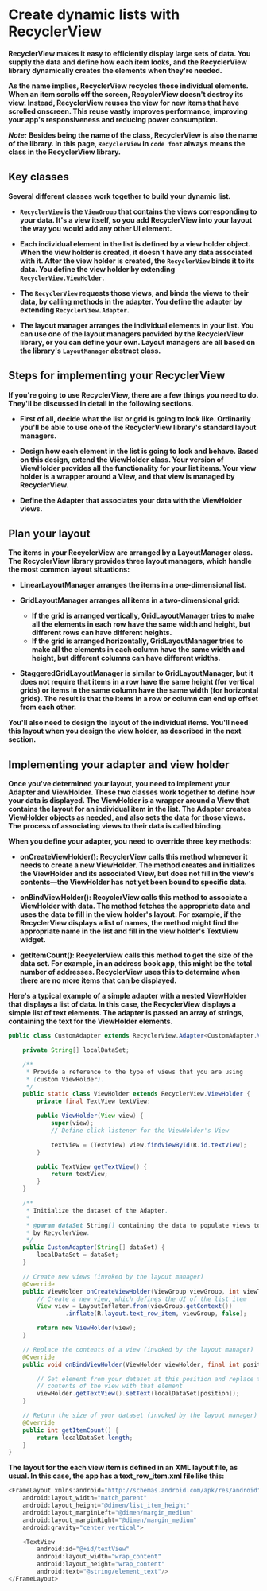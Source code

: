 # Create dynamic lists with RecyclerView 

**RecyclerView makes it easy to efficiently display large sets of data. You supply the data and define how each item looks, and the RecyclerView library dynamically creates the elements when they're needed.**

**As the name implies, RecyclerView recycles those individual elements. When an item scrolls off the screen, RecyclerView doesn't destroy its view. Instead, RecyclerView reuses the view for new items that have scrolled onscreen. This reuse vastly improves performance, improving your app's responsiveness and reducing power consumption.**

 ***Note:*** **Besides being the name of the class, RecyclerView is also the name of the library. In this page, `RecyclerView` in `code font` always means the class in the RecyclerView library.**

## Key classes

**Several different classes work together to build your dynamic list.**

+ **`RecyclerView` is the `ViewGroup` that contains the views corresponding to your data. It's a view itself, so you add RecyclerView into your layout the way you would add any other UI element.**

+ **Each individual element in the list is defined by a view holder object. When the view holder is created, it doesn't have any data associated with it. After the view holder is created, the `RecyclerView` binds it to its data. You define the view holder by extending `RecyclerView.ViewHolder`.**

+ **The `RecyclerView` requests those views, and binds the views to their data, by calling methods in the adapter. You define the adapter by extending `RecyclerView.Adapter`.**

+ **The layout manager arranges the individual elements in your list. You can use one of the layout managers provided by the RecyclerView library, or you can define your own. Layout managers are all based on the library's `LayoutManager` abstract class.**

## Steps for implementing your RecyclerView

**If you're going to use RecyclerView, there are a few things you need to do. They'll be discussed in detail in the following sections.**

+ **First of all, decide what the list or grid is going to look like. Ordinarily you'll be able to use one of the RecyclerView library's standard layout managers.**

+ **Design how each element in the list is going to look and behave. Based on this design, extend the ViewHolder class. Your version of ViewHolder provides all the functionality for your list items. Your view holder is a wrapper around a View, and that view is managed by RecyclerView.**

+ **Define the Adapter that associates your data with the ViewHolder views.**

## Plan your layout

**The items in your RecyclerView are arranged by a LayoutManager class. The RecyclerView library provides three layout managers, which handle the most common layout situations:**

+ **LinearLayoutManager arranges the items in a one-dimensional list.**

+ **GridLayoutManager arranges all items in a two-dimensional grid:**

  + **If the grid is arranged vertically, GridLayoutManager tries to make all the elements in each row have the same width and height, but different rows can have different heights.**
  + **If the grid is arranged horizontally, GridLayoutManager tries to make all the elements in each column have the same width and height, but different columns can have different widths.**
+ **StaggeredGridLayoutManager is similar to GridLayoutManager, but it does not require that items in a row have the same height (for vertical grids) or items in the same column have the same width (for horizontal grids). The result is that the items in a row or column can end up offset from each other.**

**You'll also need to design the layout of the individual items. You'll need this layout when you design the view holder, as described in the next section.**

## Implementing your adapter and view holder

**Once you've determined your layout, you need to implement your Adapter and ViewHolder. These two classes work together to define how your data is displayed. The ViewHolder is a wrapper around a View that contains the layout for an individual item in the list. The Adapter creates ViewHolder objects as needed, and also sets the data for those views. The process of associating views to their data is called binding.**

**When you define your adapter, you need to override three key methods:**

+ **onCreateViewHolder(): RecyclerView calls this method whenever it needs to create a new ViewHolder. The method creates and initializes the ViewHolder and its associated View, but does not fill in the view's contents—the ViewHolder has not yet been bound to specific data.**

+ **onBindViewHolder(): RecyclerView calls this method to associate a ViewHolder with data. The method fetches the appropriate data and uses the data to fill in the view holder's layout. For example, if the RecyclerView displays a list of names, the method might find the appropriate name in the list and fill in the view holder's TextView widget.**

+ **getItemCount(): RecyclerView calls this method to get the size of the data set. For example, in an address book app, this might be the total number of addresses. RecyclerView uses this to determine when there are no more items that can be displayed.**

**Here's a typical example of a simple adapter with a nested ViewHolder that displays a list of data. In this case, the RecyclerView displays a simple list of text elements. The adapter is passed an array of strings, containing the text for the ViewHolder elements.**

```java
public class CustomAdapter extends RecyclerView.Adapter<CustomAdapter.ViewHolder> {

    private String[] localDataSet;

    /**
     * Provide a reference to the type of views that you are using
     * (custom ViewHolder).
     */
    public static class ViewHolder extends RecyclerView.ViewHolder {
        private final TextView textView;

        public ViewHolder(View view) {
            super(view);
            // Define click listener for the ViewHolder's View

            textView = (TextView) view.findViewById(R.id.textView);
        }

        public TextView getTextView() {
            return textView;
        }
    }

    /**
     * Initialize the dataset of the Adapter.
     *
     * @param dataSet String[] containing the data to populate views to be used
     * by RecyclerView.
     */
    public CustomAdapter(String[] dataSet) {
        localDataSet = dataSet;
    }

    // Create new views (invoked by the layout manager)
    @Override
    public ViewHolder onCreateViewHolder(ViewGroup viewGroup, int viewType) {
        // Create a new view, which defines the UI of the list item
        View view = LayoutInflater.from(viewGroup.getContext())
                .inflate(R.layout.text_row_item, viewGroup, false);

        return new ViewHolder(view);
    }

    // Replace the contents of a view (invoked by the layout manager)
    @Override
    public void onBindViewHolder(ViewHolder viewHolder, final int position) {

        // Get element from your dataset at this position and replace the
        // contents of the view with that element
        viewHolder.getTextView().setText(localDataSet[position]);
    }

    // Return the size of your dataset (invoked by the layout manager)
    @Override
    public int getItemCount() {
        return localDataSet.length;
    }
}

```

**The layout for the each view item is defined in an XML layout file, as usual. In this case, the app has a text_row_item.xml file like this:**

``` java
<FrameLayout xmlns:android="http://schemas.android.com/apk/res/android"
    android:layout_width="match_parent"
    android:layout_height="@dimen/list_item_height"
    android:layout_marginLeft="@dimen/margin_medium"
    android:layout_marginRight="@dimen/margin_medium"
    android:gravity="center_vertical">

    <TextView
        android:id="@+id/textView"
        android:layout_width="wrap_content"
        android:layout_height="wrap_content"
        android:text="@string/element_text"/>
</FrameLayout>
```
